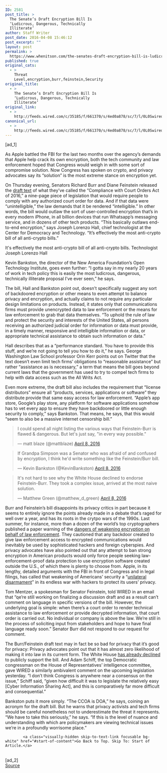 ```yaml
---
ID: 2581
post_title: >
  The Senate’s Draft Encryption Bill Is
  ‘Ludicrous, Dangerous, Technically
  Illiterate’
author: Staff Writer
post_date: 2016-04-08 15:46:12
post_excerpt: ""
layout: post
permalink: >
  https://www.whenitson.com/the-senates-draft-encryption-bill-is-ludicrous-dangerous-technically-illiterate/
published: true
original_cats:
  - >
    Threat
    Level,encryption,burr,feinstein,Security
original_title:
  - >
    The Senate’s Draft Encryption Bill Is
    ‘Ludicrous, Dangerous, Technically
    Illiterate’
original_link:
  - >
    http://feeds.wired.com/c/35185/f/661370/s/4ed0a878/sc/7/l/0L0Swired0N0C20A160C0A40Csenates0Edraft0Eencryption0Ebill0Eprivacy0Enightmare0C/story01.htm
canonical_url:
  - >
    http://feeds.wired.com/c/35185/f/661370/s/4ed0a878/sc/7/l/0L0Swired0N0C20A160C0A40Csenates0Edraft0Eencryption0Ebill0Eprivacy0Enightmare0C/story01.htm
---
```

 [ad_1]
<br><div id=""><p>As Apple battled the FBI for the last two months over the agency’s demands that Apple help crack its own encryption, both the tech community and law enforcement hoped that Congress would weigh in with some sort of compromise solution. Now Congress has spoken on crypto, and privacy advocates say its “solution” is the most extreme stance on encryption yet.</p>
<p>On Thursday evening, Senators Richard Burr and Diane Feinstein released the <a href="https://josephhall.org/f0eabaa89b8ee38577bf7d0fd50ddf0d58ecd27a/307378123-Burr-Encryption-Bill-Discussion-Draft.pdf" target="_blank">draft text</a> of what they’ve called the “Compliance with Court Orders Act of 2016,” a nine-page piece of legislation that would require people to comply with any authorized court order for data. And if that data were “unintelligible,” the law demands that it be rendered “intelligible.” In other words, the bill would outlaw the sort of user-controlled encryption that’s in every modern iPhone, in all billion devices that run Whatsapp’s messaging service, and in dozens of other tech products. “This basically outlaws end-to-end encryption,” says Joseph Lorenzo Hall, chief technologist at the Center for Democracy and Technology. “It’s effectively the most anti-crypto bill of all anti-crypto bills.”</p>
<p data-js="fader" class="pullquote carve fader">
	It's effectively the most anti-crypto bill of all anti-crypto bills.	<span class="attribution">Technologist Joseph Lorenzo Hall</span>
</p>

<p>Kevin Bankston, the director of the New America Foundation’s Open Technology Institute, goes even further: “I gotta say in my nearly 20 years of work in tech policy this is easily the most ludicrous, dangerous, technically illiterate proposal I’ve ever seen,” he says. </p>
<p>The bill, Hall and Bankston point out, doesn’t specifically suggest any sort of backdoored encryption or other means to even attempt to balance privacy and encryption, and actually claims to not require any particular design limitations on products. Instead, it states only that communications firms must provide unencrypted data to law enforcement or the means for law enforcement to grab that data themselves. “To uphold the rule of law and protect the security and interests of the United States, all persons receiving an authorized judicial order for information or data must provide, in a timely manner, responsive and intelligible information or data, or appropriate technical assistance to obtain such information or data.” </p>
<p>Hall describes that as a “performance standard. You have to provide this stuff, and we’re not going to tell you how to do it,” he says. George Washington Law School professor Orin Kerr points out on Twitter that the text doesn’t even limit tech firms’ obligations to “reasonable assistance” but rather “assistance as is necessary,” a term that means the bill goes beyond current laws that the government has used to try to compel tech firms to help with data access such as the All Writs Act.</p>
<p>Even more extreme, the draft bill also includes the requirement that “license distributors” ensure all “products, services, applications or software” they distribute provide that same easy access for law enforcement. “Apple’s app store, Google’s play store, any platform for software applications somehow has to vet every app to ensure they have backdoored or little enough security to comply,” says Bankston. That means, he says, that this would “seem to also be a massive internet censorship bill.”</p>
<blockquote class="twitter-tweet" data-width="500" readability="9.2696629213483"><p lang="en" dir="ltr">I could spend all night listing the various ways that Feinstein-Burr is flawed &amp; dangerous. But let's just say, "in every way possible."</p>
<p>— matt blaze (@mattblaze) <a href="https://twitter.com/mattblaze/status/718301535667691520">April 8, 2016</a></p></blockquote>

<blockquote class="twitter-tweet" data-width="500" readability="9.3048128342246"><p lang="en" dir="ltr">If Grandpa Simpson was a Senator who was afraid of and confused by encryption, I think he'd write something like the Feinstein/Burr bill.</p>
<p>— Kevin Bankston (@KevinBankston) <a href="https://twitter.com/KevinBankston/status/718298847521468417">April 8, 2016</a></p></blockquote>

<blockquote class="twitter-tweet" data-width="500" readability="9.3157894736842"><p lang="en" dir="ltr">It's not hard to see why the White House declined to endorse Feinstein-Burr. They took a complex issue, arrived at the most naive solution.</p>
<p>— Matthew Green (@matthew_d_green) <a href="https://twitter.com/matthew_d_green/status/718300928877707264">April 8, 2016</a></p></blockquote>

<p>Burr and Feinstein’s bill disappoints its privacy critics in part because it seems to entirely ignore the points already made in a debate that’s raged for well over a year, and has its roots in the crytpo wars of the 1990s. Last summer, for instance, more than a dozen of the world’s top cryptographers published a paper warning of the <a href="https://www.schneier.com/cryptography/paperfiles/paper-keys-under-doormats-CSAIL.pdf" target="_blank">dangers of weakening encryption on behalf of law enforcement</a>. They cautioned that any backdoor created to give law enforcement access to encrypted communications would inevitably be used by sophisticated hackers and foreign cyberspies. And privacy advocates have also pointed out that any attempt to ban strong encryption in American products would only force people seeking law-enforcement-proof data protection to use encryption software created outside the U.S., of which there is plenty to choose from. Apple, in its lengthy, detailed arguments with the FBI in front of Congress and in legal filings, has called that weakening of Americans’ security a “<a href="http://www.wired.com/2016/02/apple-brief-fbi-response-iphone/" target="_blank">unilateral disarmament</a>” in its endless war with hackers to protect its users’ privacy.</p>



<p>Tom Mentzer, a spokesman for Senator Feinstein, told WIRED in an email that “qe’re still working on finalizing a discussion draft and as a result can’t comment on language in specific versions of the bill. However, the underlying goal is simple: when there’s a court order to render technical assistance to law enforcement or provide decrypted information, that court order is carried out. No individual or company is above the law. We’re still in the process of soliciting input from stakeholders and hope to have final language ready soon.” Senator Burr did not respond to our request for comment.</p>
<p>The Burr/Feinstein draft text may in fact be so bad for privacy that it’s good for privacy: Privacy advocates point out that it has almost zero likelihood of making it into law in its current form. The White House <a href="http://www.wired.com/2016/04/dont-read-white-house-silence-encryption-bill/" target="_blank">has already declined</a> to publicly support the bill. And Adam Schiff, the top Democratic congressman on the House of Representatives’ intelligence committee, gave WIRED a similarly ambivalent comment on the upcoming legislation yesterday. “I don’t think Congress is anywhere near a consensus on the issue,” Schiff said, “given how difficult it was to legislate the relatively easy [Cyber Information Sharing Act], and this is comparatively far more difficult and consequential.”</p>
<p>Bankston puts it more simply. “The CCOA is DOA,” he says, coining an acronym for the draft bill. But he warns that privacy activists and tech firms should be careful nonetheless not to underestimate the threat it represents. “We have to take this seriously,” he says. “If this is the level of nuance and understanding with which are policymakers are viewing technical issues we’re in a profoundly worrisome place.”</p>

			<a class="visually-hidden skip-to-text-link focusable bg-white" href="#start-of-content">Go Back to Top. Skip To: Start of Article.</a>

			
</div>
<br>[ad_2]
<br><a href="http://feeds.wired.com/c/35185/f/661370/s/4ed0a878/sc/7/l/0L0Swired0N0C20A160C0A40Csenates0Edraft0Eencryption0Ebill0Eprivacy0Enightmare0C/story01.htm">Source </a>